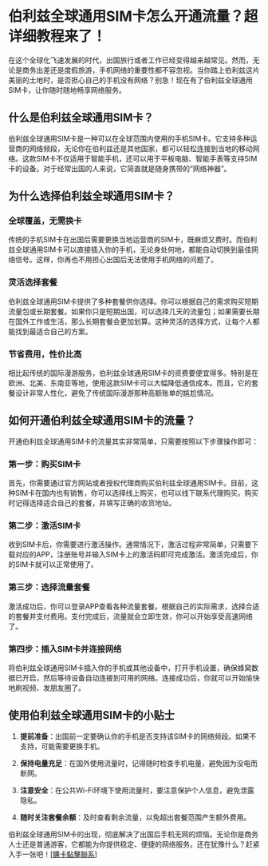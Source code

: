 # 伯利兹全球通用SIM卡怎么开通流量？超详细教程来了！

在这个全球化飞速发展的时代，出国旅行或者工作已经变得越来越常见。然而，无论是商务出差还是度假旅游，手机网络的重要性都不容忽视。当你踏上伯利兹这片美丽的土地时，是否担心自己的手机没有网络？别急！现在有了伯利兹全球通用SIM卡，让你随时随地畅享网络服务。

## 什么是伯利兹全球通用SIM卡？

伯利兹全球通用SIM卡是一种可以在全球范围内使用的手机SIM卡。它支持多种运营商的网络频段，无论你在伯利兹还是其他国家，都可以轻松连接到当地的移动网络。这款SIM卡不仅适用于智能手机，还可以用于平板电脑、智能手表等支持SIM卡的设备。对于经常出国的人来说，它简直就是随身携带的“网络神器”。

## 为什么选择伯利兹全球通用SIM卡？

### 全球覆盖，无需换卡
传统的手机SIM卡在出国后需要更换当地运营商的SIM卡，既麻烦又费时。而伯利兹全球通用SIM卡可以直接插入你的手机，无论身处何地，都能自动切换到最佳网络信号。这样，你再也不用担心出国后无法使用手机网络的问题了。

### 灵活选择套餐
伯利兹全球通用SIM卡提供了多种套餐供你选择。你可以根据自己的需求购买短期流量包或长期套餐。如果你只是短期出国，可以选择几天的流量包；如果需要长期在国外工作或生活，那么长期套餐会更加划算。这种灵活的选择方式，让每个人都能找到最适合自己的方案。

### 节省费用，性价比高
相比起传统的国际漫游服务，伯利兹全球通用SIM卡的资费要便宜得多。特别是在欧洲、北美、东南亚等地，使用这款SIM卡可以大幅降低通信成本。而且，它的套餐设计非常人性化，避免了传统国际漫游那种高额账单的尴尬情况。

## 如何开通伯利兹全球通用SIM卡的流量？

开通伯利兹全球通用SIM卡的流量其实非常简单，只需要按照以下步骤操作即可：

### 第一步：购买SIM卡
首先，你需要通过官方网站或者授权代理商购买伯利兹全球通用SIM卡。目前，这种SIM卡在国内也有销售，你可以选择线上购买，也可以线下联系代理购买。购买时记得选择适合自己的套餐，并填写正确的收货地址。

### 第二步：激活SIM卡
收到SIM卡后，你需要进行激活操作。通常情况下，激活过程非常简单，只需要下载对应的APP，注册账号并输入SIM卡上的激活码即可完成激活。激活完成后，你的SIM卡就可以正常使用了。

### 第三步：选择流量套餐
激活成功后，你可以登录APP查看各种流量套餐。根据自己的实际需求，选择合适的套餐并支付费用。支付完成后，流量就会立即生效，你可以开始享受高速网络了。

### 第四步：插入SIM卡并连接网络
将伯利兹全球通用SIM卡插入你的手机或其他设备中，打开手机设置，确保蜂窝数据已开启，然后等待设备自动连接到可用的网络。连接成功后，你就可以开始愉快地刷视频、发朋友圈了。

## 使用伯利兹全球通用SIM卡的小贴士

1. **提前准备**：出国前一定要确认你的手机是否支持该SIM卡的网络频段。如果不支持，可能需要更换手机。
   
2. **保持电量充足**：在国外使用流量时，记得随时检查手机电量，避免因为没电而断网。

3. **注意安全**：在公共Wi-Fi环境下使用流量时，要注意保护个人信息，避免泄露隐私。

4. **随时关注套餐余额**：及时查看剩余流量，以免超出套餐范围产生额外费用。

伯利兹全球通用SIM卡的出现，彻底解决了出国后手机无网的烦恼。无论你是商务人士还是普通游客，它都能为你提供稳定、便捷的网络服务。还在犹豫什么？赶紧入手一张吧！[[購卡點擊聯系](https://t.me/s/esim1088)]